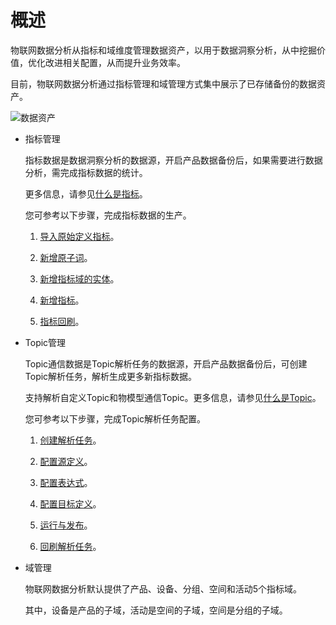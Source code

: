 概述 
=======================

物联网数据分析从指标和域维度管理数据资产，以用于数据洞察分析，从中挖掘价值，优化改进相关配置，从而提升业务效率。

目前，物联网数据分析通过指标管理和域管理方式集中展示了已存储备份的数据资产。

![数据资产](https://static-aliyun-doc.oss-accelerate.aliyuncs.com/assets/img/zh-CN/4393688061/p170801.png)

* 指标管理

  指标数据是数据洞察分析的数据源，开启产品数据备份后，如果需要进行数据分析，需完成指标数据的统计。

  更多信息，请参见[什么是指标](/cn.zh-CN/数据资产管理/什么是指标.md)。

  您可参考以下步骤，完成指标数据的生产。
  1. [导入原始定义指标](/cn.zh-CN/数据资产管理/指标管理/导入原始定义指标.md)。

     
  
  2. [新增原子词](/cn.zh-CN/数据资产管理/指标管理/新增原子词.md)。

     
  
  3. [新增指标域的实体](/cn.zh-CN/数据资产管理/指标管理/新增指标域的实体.md)。

     
  
  4. [新增指标](/cn.zh-CN/数据资产管理/指标管理/新增指标.md)。

     
  
  5. [指标回刷](/cn.zh-CN/数据资产管理/指标管理/指标回刷.md)。

     
  

  

* Topic管理

  Topic通信数据是Topic解析任务的数据源，开启产品数据备份后，可创建Topic解析任务，解析生成更多新指标数据。

  支持解析自定义Topic和物模型通信Topic。更多信息，请参见[什么是Topic]()。

  您可参考以下步骤，完成Topic解析任务配置。
  1. [创建解析任务]()。

     
  
  2. [配置源定义]()。

     
  
  3. [配置表达式]()。

     
  
  4. [配置目标定义]()。

     
  
  5. [运行与发布]()。

     
  
  6. [回刷解析任务]()。

     
  

  

* 域管理

  物联网数据分析默认提供了产品、设备、分组、空间和活动5个指标域。

  其中，设备是产品的子域，活动是空间的子域，空间是分组的子域。
  



